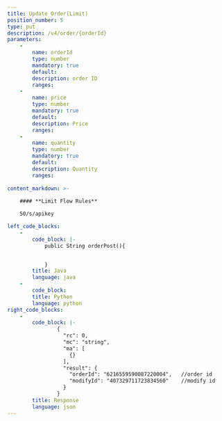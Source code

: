 ```yaml
---
title: Update Order(Limit)
position_number: 5
type: put
description: /v4/order/{orderId}
parameters:
    -
        name: orderId
        type: number
        mandatory: true
        default:
        description: order ID
        ranges:
    -
        name: price
        type: number
        mandatory: true
        default:
        description: Price
        ranges:
    -
        name: quantity
        type: number
        mandatory: true
        default:
        description: Quantity
        ranges:
          
content_markdown: >-
  
    #### **Limit Flow Rules**

    50/s/apikey

left_code_blocks:
    -
        code_block: |-
            public String orderPost(){


            }
        title: Java
        language: java
    -
        code_block:
        title: Python
        language: python
right_code_blocks:
    -
        code_block: |-
                {
                  "rc": 0,
                  "mc": "string",
                  "ma": [
                    {}
                  ],
                  "result": {
                    "orderId": "6216559590087220004",   //order id
                    "modifyId": "407329711723834560"    //modify id
                  }
                }
        title: Response
        language: json
---
```

